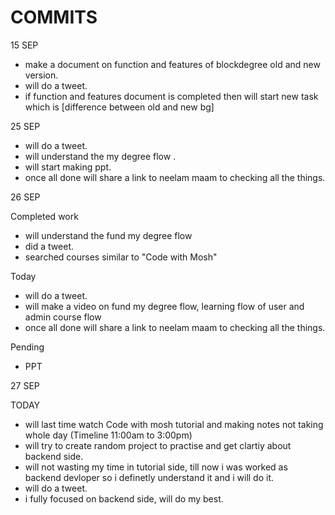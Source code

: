 # COMMITS

15 SEP 


- make a document on function and features of blockdegree old and new version.
- will do a tweet.
- if function and features document is completed then will start new task which is [difference between old and new bg]


25 SEP

- will do a tweet.
- will understand the my degree flow .
- will start making ppt.
- once all done will share a link to neelam maam to checking all the things.


26 SEP

Completed work 
- will understand the fund my degree flow 
- did a tweet.
- searched courses similar to "Code with Mosh"

Today
- will do a tweet.
- will make a video on fund my degree flow, learning flow of user and admin course flow 
- once all done will share a link to neelam maam to checking all the things.

Pending 
- PPT

27 SEP

TODAY 
- will last time watch Code with mosh tutorial and making notes not taking whole day (Timeline 11:00am to 3:00pm) 
- will try to create random project to practise and get clartiy about backend side.
- will not wasting my time in tutorial side, till now i was worked as backend devloper so i definetly understand it and i will do it.
- will do a tweet.
- i fully focused on backend side, will do my best.
